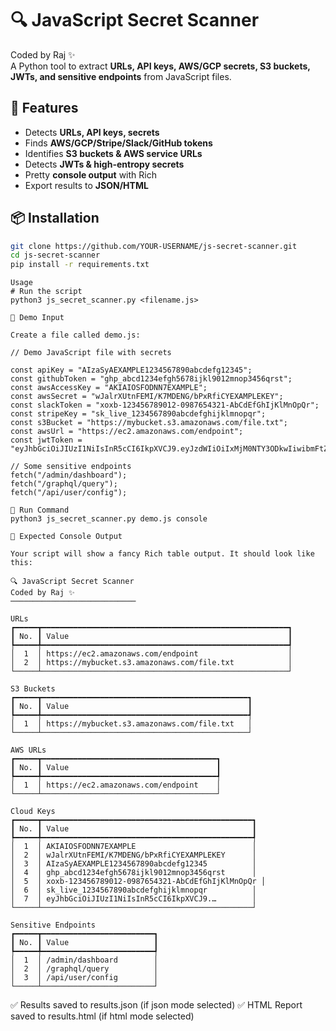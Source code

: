 # 🔍 JavaScript Secret Scanner

Coded by Raj ✨  
A Python tool to extract **URLs, API keys, AWS/GCP secrets, S3 buckets, JWTs, and sensitive endpoints** from JavaScript files.

## 🚀 Features
- Detects **URLs, API keys, secrets**
- Finds **AWS/GCP/Stripe/Slack/GitHub tokens**
- Identifies **S3 buckets & AWS service URLs**
- Detects **JWTs & high-entropy secrets**
- Pretty **console output** with Rich
- Export results to **JSON/HTML**

## 📦 Installation
```bash
git clone https://github.com/YOUR-USERNAME/js-secret-scanner.git
cd js-secret-scanner
pip install -r requirements.txt
```
```
Usage
# Run the script
python3 js_secret_scanner.py <filename.js>
```
```
📌 Demo Input

Create a file called demo.js:

// Demo JavaScript file with secrets

const apiKey = "AIzaSyAEXAMPLE1234567890abcdefg12345";
const githubToken = "ghp_abcd1234efgh5678ijkl9012mnop3456qrst";
const awsAccessKey = "AKIAIOSFODNN7EXAMPLE";
const awsSecret = "wJalrXUtnFEMI/K7MDENG/bPxRfiCYEXAMPLEKEY";
const slackToken = "xoxb-123456789012-0987654321-AbCdEfGhIjKlMnOpQr";
const stripeKey = "sk_live_1234567890abcdefghijklmnopqr";
const s3Bucket = "https://mybucket.s3.amazonaws.com/file.txt";
const awsUrl = "https://ec2.amazonaws.com/endpoint";
const jwtToken = "eyJhbGciOiJIUzI1NiIsInR5cCI6IkpXVCJ9.eyJzdWIiOiIxMjM0NTY3ODkwIiwibmFtZSI6IkpvaG4gRG9lIiwiaWF0IjoxNTE2MjM5MDIyfQ.SflKxwRJSMeKKF2QT4fwpMeJf36POk6yJV_adQssw5c";

// Some sensitive endpoints
fetch("/admin/dashboard");
fetch("/graphql/query");
fetch("/api/user/config");

📌 Run Command
python3 js_secret_scanner.py demo.js console

📌 Expected Console Output

Your script will show a fancy Rich table output. It should look like this:

🔍 JavaScript Secret Scanner
Coded by Raj ✨
────────────────────────────

URLs
┏━━━━━┳━━━━━━━━━━━━━━━━━━━━━━━━━━━━━━━━━━━━━━━━━━━━━━━━━━━━━━━┓
┃ No. ┃ Value                                                 ┃
┡━━━━━╇━━━━━━━━━━━━━━━━━━━━━━━━━━━━━━━━━━━━━━━━━━━━━━━━━━━━━━━┩
│  1  │ https://ec2.amazonaws.com/endpoint                    │
│  2  │ https://mybucket.s3.amazonaws.com/file.txt            │
└─────┴───────────────────────────────────────────────────────┘

S3 Buckets
┏━━━━━┳━━━━━━━━━━━━━━━━━━━━━━━━━━━━━━━━━━━━━━━━━━━━━━┓
┃ No. ┃ Value                                        ┃
┡━━━━━╇━━━━━━━━━━━━━━━━━━━━━━━━━━━━━━━━━━━━━━━━━━━━━━┩
│  1  │ https://mybucket.s3.amazonaws.com/file.txt   │
└─────┴──────────────────────────────────────────────┘

AWS URLs
┏━━━━━┳━━━━━━━━━━━━━━━━━━━━━━━━━━━━━━━━━━━━━━━┓
┃ No. ┃ Value                                 ┃
┡━━━━━╇━━━━━━━━━━━━━━━━━━━━━━━━━━━━━━━━━━━━━━━┩
│  1  │ https://ec2.amazonaws.com/endpoint    │
└─────┴───────────────────────────────────────┘

Cloud Keys
┏━━━━━┳━━━━━━━━━━━━━━━━━━━━━━━━━━━━━━━━━━━━━━━━━━━━━━━┓
┃ No. ┃ Value                                         ┃
┡━━━━━╇━━━━━━━━━━━━━━━━━━━━━━━━━━━━━━━━━━━━━━━━━━━━━━━┩
│  1  │ AKIAIOSFODNN7EXAMPLE                          │
│  2  │ wJalrXUtnFEMI/K7MDENG/bPxRfiCYEXAMPLEKEY      │
│  3  │ AIzaSyAEXAMPLE1234567890abcdefg12345          │
│  4  │ ghp_abcd1234efgh5678ijkl9012mnop3456qrst      │
│  5  │ xoxb-123456789012-0987654321-AbCdEfGhIjKlMnOpQr │
│  6  │ sk_live_1234567890abcdefghijklmnopqr          │
│  7  │ eyJhbGciOiJIUzI1NiIsInR5cCI6IkpXVCJ9.…        │
└─────┴───────────────────────────────────────────────┘

Sensitive Endpoints
┏━━━━━┳━━━━━━━━━━━━━━━━━━━━━━━━━┓
┃ No. ┃ Value                   ┃
┡━━━━━╇━━━━━━━━━━━━━━━━━━━━━━━━━┩
│  1  │ /admin/dashboard        │
│  2  │ /graphql/query          │
│  3  │ /api/user/config        │
└─────┴─────────────────────────┘
```
✅ Results saved to results.json (if json mode selected)
✅ HTML Report saved to results.html (if html mode selected)
